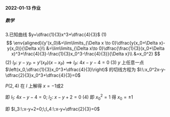 #### 2022-01-13 作业

##### 数学

3.已知曲线 $y=\dfrac{1}{3}x^3+\dfrac{4}{3}$ 
(1)
$$
\env{aligned}{y'(x_0)&=\lim\limits_{\Delta x \to 0}\dfrac{y(x_0+\Delta x)-y(x_0)}{\Delta x}\\
&=\lim\limits_{\Delta x\to 0}\dfrac{\frac{1}{3}(x_0+\Delta x)^3+\frac{4}{3}-\frac{1}{3}x_0^3-\frac{4}{3}}{\Delta x}\\
&=x_0^2}
$$
(2)
$l_{P}:\:y-y_{P}=y'(x_{P})\left(x-x_{P}\right)\implies l_{P}:\:4x-y-4=0$ 
(3)
$y$ 上任意一点 $\left(x_0,\dfrac{1}{3}x_0^3+\dfrac{4}{3}\right)$ 的切线方程为 $l:\:x_0^2x-y-\dfrac{2}{3}x_0^3+\dfrac{4}{3}=0$ 

$P\left(2,4\right)$ 在 $l$ 上解得 $x=-1\text{或}2$ 

即 $l_1:\:4x-y-4=0;\;l_2:\:x-y+2=0$ 
(4)
即 $x_0^2=1$ 得 $x_0=\pm 1$ 

即 $l_3:\:x-y+2=0;\;l_4:\:x-y+\dfrac{2}{3}=0$ 